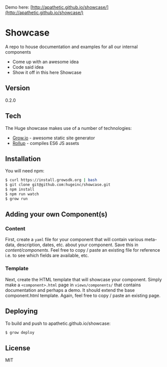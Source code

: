 Demo here: [http://apathetic.github.io/showcase/](http://apathetic.github.io/showcase/)

Showcase
=========

A repo to house documentation and examples for all our internal components

  - Come up with an awesome idea
  - Code said idea
  - Show it off in this here Showcase

Version
----

0.2.0


Tech
-----------

The Huge showcase makes use of a number of technologies:

* [Grow.io](http://grow.io/) - awesome static site generator
* [Rollup](http://rollupjs.org/) - compiles ES6 JS assets


Installation
--------------

You will need npm:

```sh
$ curl https://install.growsdk.org | bash
$ git clone git@github.com:hugeinc/showcase.git
$ npm install
$ npm run watch
$ grow run
```


Adding your own Component(s)
-----------

### Content
First, create a ```yaml``` file for your component that will contain various meta-data, description, dates, etc. about your component. Save this in _content/components_. Feel free to copy / paste an existing file for reference i.e. to see which fields are available, etc.

### Template
Next, create the HTML template that will showcase your component. Simply make a ```<component>.html``` page in ```views/components/``` that contains documentation and perhaps a demo.  It should extend the base component.html template. Again, feel free to copy / paste an existing page.


Deploying
--------------

To build and push to apathetic.github.io/showcase:

```sh
$ grow deploy
```


License
----

MIT
